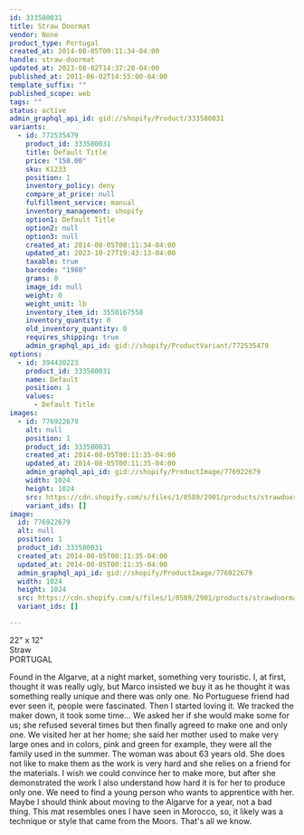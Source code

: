 ```yaml
---
id: 333580031
title: Straw Doormat
vendor: None
product_type: Portugal
created_at: 2014-08-05T00:11:34-04:00
handle: straw-doormat
updated_at: 2023-08-02T14:37:28-04:00
published_at: 2011-06-02T14:55:00-04:00
template_suffix: ""
published_scope: web
tags: ""
status: active
admin_graphql_api_id: gid://shopify/Product/333580031
variants:
  - id: 772535479
    product_id: 333580031
    title: Default Title
    price: "150.00"
    sku: K1233
    position: 1
    inventory_policy: deny
    compare_at_price: null
    fulfillment_service: manual
    inventory_management: shopify
    option1: Default Title
    option2: null
    option3: null
    created_at: 2014-08-05T00:11:34-04:00
    updated_at: 2023-10-27T19:43:13-04:00
    taxable: true
    barcode: "1980"
    grams: 0
    image_id: null
    weight: 0
    weight_unit: lb
    inventory_item_id: 3550167558
    inventory_quantity: 0
    old_inventory_quantity: 0
    requires_shipping: true
    admin_graphql_api_id: gid://shopify/ProductVariant/772535479
options:
  - id: 394430223
    product_id: 333580031
    name: Default
    position: 1
    values:
      - Default Title
images:
  - id: 776922679
    alt: null
    position: 1
    product_id: 333580031
    created_at: 2014-08-05T00:11:35-04:00
    updated_at: 2014-08-05T00:11:35-04:00
    admin_graphql_api_id: gid://shopify/ProductImage/776922679
    width: 1024
    height: 1024
    src: https://cdn.shopify.com/s/files/1/0589/2901/products/strawdoormat.jpeg?v=1407211895
    variant_ids: []
image:
  id: 776922679
  alt: null
  position: 1
  product_id: 333580031
  created_at: 2014-08-05T00:11:35-04:00
  updated_at: 2014-08-05T00:11:35-04:00
  admin_graphql_api_id: gid://shopify/ProductImage/776922679
  width: 1024
  height: 1024
  src: https://cdn.shopify.com/s/files/1/0589/2901/products/strawdoormat.jpeg?v=1407211895
  variant_ids: []

---
```


22" x 12"  
Straw  
PORTUGAL

Found in the Algarve, at a night market, something very touristic. I, at first, thought it was really ugly, but Marco insisted we buy it as he thought it was something really unique and there was only one. No Portuguese friend had ever seen it, people were fascinated. Then I started loving it. We tracked the maker down, it took some time... We asked her if she would make some for us; she refused several times but then finally agreed to make one and only one. We visited her at her home; she said her mother used to make very large ones and in colors, pink and green for example, they were all the family used in the summer. The woman was about 63 years old. She does not like to make them as the work is very hard and she relies on a friend for the materials. I wish we could convince her to make more, but after she demonstrated the work I also understand how hard it is for her to produce only one. We need to find a young person who wants to apprentice with her. Maybe I should think about moving to the Algarve for a year, not a bad thing. This mat resembles ones I have seen in Morocco, so, it likely was a technique or style that came from the Moors. That's all we know.